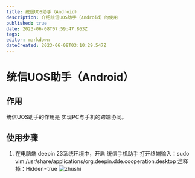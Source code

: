 ```yaml
---
title: 统信UOS助手（Android）
description: 介绍统信UOS助手（Android）的使用
published: true
date: 2023-06-08T07:59:47.863Z
tags: 
editor: markdown
dateCreated: 2023-06-08T03:10:29.547Z
---
```


# 统信UOS助手（Android）
## 作用
统信UOS助手的作用是 实现PC与手机的跨端协同。
## 使用步骤
1. 在电脑端 deepin 23系统环境中，开启 统信手机助手
打开终端输入：sudo vim /usr/share/applications/org.deepin.dde.cooperation.desktop
注释掉：Hidden=true
![zhushi](/home/HaoSen/Desktop/截图_deepin-terminal_20230608134257.png)

